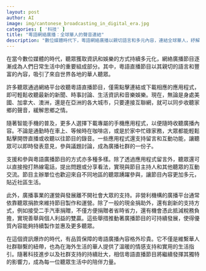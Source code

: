 ```yaml
---
layout: post
author: AI
image: img/cantonese_broadcasting_in_digital_era.jpg
categories: [ '科技' ]
title: "粵語網絡廣播：全球華人的聲音連結"
description: "數位媒體時代下，粵語網絡廣播以親切語言和多元內容，連結全球華人，紓解思鄉之情。透過應用程式和網絡平台，聽眾可隨時隨地收聽新聞、娛樂與生活資訊，互動參與社群，並透過捐款等方式支持廣播事業可持續發展，讓優質內容持續陪伴海外華人生活。"
---
```

在當今數位媒體的時代，聽眾獲取資訊和娛樂的方式持續多元化，網絡廣播節目逐漸成為人們日常生活中的重要組成部分。其中，粵語直播節目以其親切的語言和豐富的內容，吸引了來自世界各地的華人聽眾。

許多聽眾通過網絡平台收聽粵語直播節目，僅需點擊連結或下載相應的應用程式，即可輕鬆收聽最新的新聞、時事討論、生活資訊和音樂娛樂。現在，無論是身處美國、加拿大、澳洲，還是在亞洲的各大城市，只要連接互聯網，就可以同步收聽家鄉的聲音，緩解思鄉之情。

隨著智能手機的普及，更多人選擇下載專屬的手機應用程式，以便隨時收聽廣播內容。不論是通勤時在車上、等候時在咖啡店，或是於家中忙碌家務，大眾都能輕鬆點擊開啓直播或收聽以往節目的錄音。一些應用程式還支持留言和互動功能，讓聽眾可以即時發表意見，參與議題討論，成為廣播社群的一份子。

支援和參與粵語廣播節目的方式亦多種多樣。除了透過應用程式留言外，聽眾還可以直接撥打熱線電話，提出問題或分享看法，實現與節目主持人和其他聽眾的互動交流。節目主辦單位也歡迎來自不同地區的聽眾踴躍參與，讓節目內容更加多元，貼近社區生活。

此外，廣播事業的運營與發展離不開社會大眾的支持。非營利機構的廣播平台通常依靠聽眾捐款來維持節目製作和運營。除了一般的現金捐助外，還有創新的支持方式，例如接受二手汽車捐贈，不僅方便捐贈者省時省力，還有機會憑此抵減稅務負擔，實現善舉與個人利益的雙贏。這些舉措推動著廣播節目的可持續發展，使得優質內容能夠持續製作並惠及更多聽眾。

在這個資訊爆炸的時代，有品質保障的粵語廣播內容格外珍貴。它不僅是維繫華人社群聯繫的紐帶，也為在海外生活的華人提供了溫暖的情感支持和實用的生活指引。隨著科技進步以及社群支持的持續壯大，相信粵語直播節目將繼續發揮其獨特的影響力，成為每一位聽眾生活中的陪伴力量。